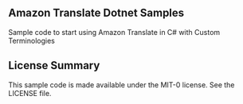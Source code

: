 ## Amazon Translate Dotnet Samples

Sample code to start using Amazon Translate in C# with Custom Terminologies

## License Summary

This sample code is made available under the MIT-0 license. See the LICENSE file.

